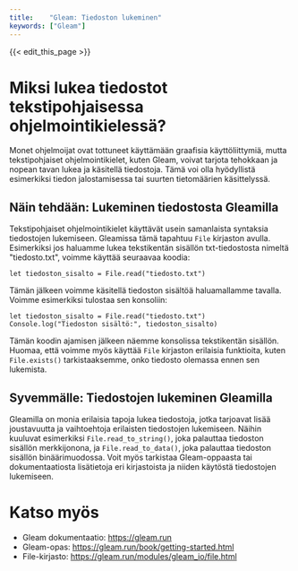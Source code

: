 ```yaml
---
title:    "Gleam: Tiedoston lukeminen"
keywords: ["Gleam"]
---
```


{{< edit_this_page >}}

# Miksi lukea tiedostot tekstipohjaisessa ohjelmointikielessä?

Monet ohjelmoijat ovat tottuneet käyttämään graafisia käyttöliittymiä, mutta tekstipohjaiset ohjelmointikielet, kuten Gleam, voivat tarjota tehokkaan ja nopean tavan lukea ja käsitellä tiedostoja. Tämä voi olla hyödyllistä esimerkiksi tiedon jalostamisessa tai suurten tietomäärien käsittelyssä.

## Näin tehdään: Lukeminen tiedostosta Gleamilla

Tekstipohjaiset ohjelmointikielet käyttävät usein samanlaista syntaksia tiedostojen lukemiseen. Gleamissa tämä tapahtuu ```File``` kirjaston avulla. Esimerkiksi jos haluamme lukea tekstikentän sisällön txt-tiedostosta nimeltä "tiedosto.txt", voimme käyttää seuraavaa koodia:

```Gleam
let tiedoston_sisalto = File.read("tiedosto.txt")
```

Tämän jälkeen voimme käsitellä tiedoston sisältöä haluamallamme tavalla. Voimme esimerkiksi tulostaa sen konsoliin:

```Gleam
let tiedoston_sisalto = File.read("tiedosto.txt")
Console.log("Tiedoston sisältö:", tiedoston_sisalto)
```

Tämän koodin ajamisen jälkeen näemme konsolissa tekstikentän sisällön. Huomaa, että voimme myös käyttää ```File``` kirjaston erilaisia funktioita, kuten ```File.exists()``` tarkistaaksemme, onko tiedosto olemassa ennen sen lukemista.

## Syvemmälle: Tiedostojen lukeminen Gleamilla

Gleamilla on monia erilaisia tapoja lukea tiedostoja, jotka tarjoavat lisää joustavuutta ja vaihtoehtoja erilaisten tiedostojen lukemiseen. Näihin kuuluvat esimerkiksi ```File.read_to_string()```, joka palauttaa tiedoston sisällön merkkijonona, ja ```File.read_to_data()```, joka palauttaa tiedoston sisällön binäärimuodossa. Voit myös tarkistaa Gleam-oppaasta tai dokumentaatiosta lisätietoja eri kirjastoista ja niiden käytöstä tiedostojen lukemiseen.

# Katso myös

- Gleam dokumentaatio: https://gleam.run
- Gleam-opas: https://gleam.run/book/getting-started.html
- File-kirjasto: https://gleam.run/modules/gleam_io/file.html